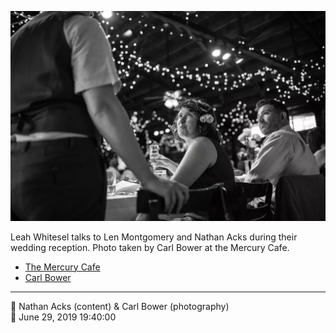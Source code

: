 ![Leah Whitsel talks to Len Montgomery and Nathan Acks](assets/52810d4befbc05f6b8a9d6feede82258.webp)

Leah Whitesel talks to Len Montgomery and Nathan Acks during their wedding reception. Photo taken by Carl Bower at the Mercury Cafe.

* [The Mercury Cafe](http://mercurycafe.com)
* [Carl Bower](https://carlbowerphotos.com)

- - - -

<span aria-hidden="true">👥</span> Nathan Acks (content) & Carl Bower (photography)  
<span aria-hidden="true">📅</span> June 29, 2019 19:40:00

